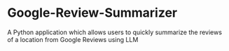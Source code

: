 # Google-Review-Summarizer
A Python application which allows users to quickly summarize the reviews of a location from Google Reviews using LLM
